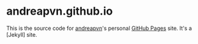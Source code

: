 # andreapvn.github.io

This is the source code for [andreapvn](https://github.com/andreapvn)'s personal [GitHub Pages](https://pages.github.com/) site. It's a [Jekyll] site.
